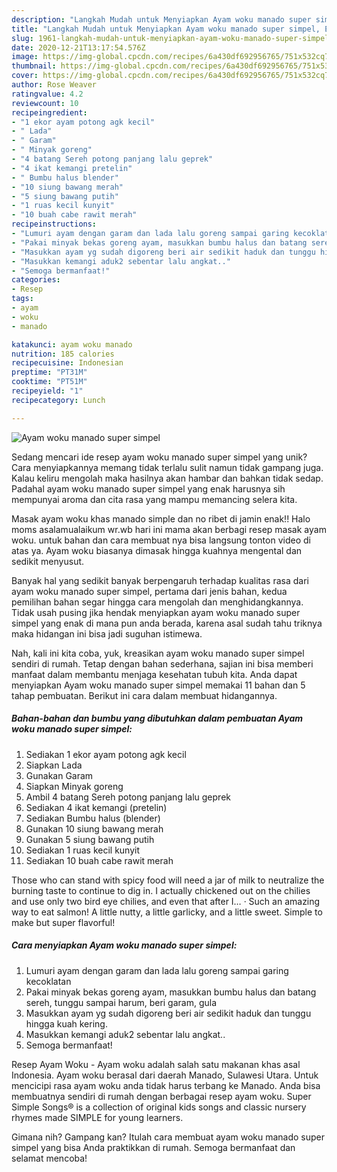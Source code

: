 ```yaml
---
description: "Langkah Mudah untuk Menyiapkan Ayam woku manado super simpel, Enak"
title: "Langkah Mudah untuk Menyiapkan Ayam woku manado super simpel, Enak"
slug: 1961-langkah-mudah-untuk-menyiapkan-ayam-woku-manado-super-simpel-enak
date: 2020-12-21T13:17:54.576Z
image: https://img-global.cpcdn.com/recipes/6a430df692956765/751x532cq70/ayam-woku-manado-super-simpel-foto-resep-utama.jpg
thumbnail: https://img-global.cpcdn.com/recipes/6a430df692956765/751x532cq70/ayam-woku-manado-super-simpel-foto-resep-utama.jpg
cover: https://img-global.cpcdn.com/recipes/6a430df692956765/751x532cq70/ayam-woku-manado-super-simpel-foto-resep-utama.jpg
author: Rose Weaver
ratingvalue: 4.2
reviewcount: 10
recipeingredient:
- "1 ekor ayam potong agk kecil"
- " Lada"
- " Garam"
- " Minyak goreng"
- "4 batang Sereh potong panjang lalu geprek"
- "4 ikat kemangi pretelin"
- " Bumbu halus blender"
- "10 siung bawang merah"
- "5 siung bawang putih"
- "1 ruas kecil kunyit"
- "10 buah cabe rawit merah"
recipeinstructions:
- "Lumuri ayam dengan garam dan lada lalu goreng sampai garing kecoklatan"
- "Pakai minyak bekas goreng ayam, masukkan bumbu halus dan batang sereh, tunggu sampai harum, beri garam, gula"
- "Masukkan ayam yg sudah digoreng beri air sedikit haduk dan tunggu hingga kuah kering."
- "Masukkan kemangi aduk2 sebentar lalu angkat.."
- "Semoga bermanfaat!"
categories:
- Resep
tags:
- ayam
- woku
- manado

katakunci: ayam woku manado 
nutrition: 185 calories
recipecuisine: Indonesian
preptime: "PT31M"
cooktime: "PT51M"
recipeyield: "1"
recipecategory: Lunch

---
```



![Ayam woku manado super simpel](https://img-global.cpcdn.com/recipes/6a430df692956765/751x532cq70/ayam-woku-manado-super-simpel-foto-resep-utama.jpg)

Sedang mencari ide resep ayam woku manado super simpel yang unik? Cara menyiapkannya memang tidak terlalu sulit namun tidak gampang juga. Kalau keliru mengolah maka hasilnya akan hambar dan bahkan tidak sedap. Padahal ayam woku manado super simpel yang enak harusnya sih mempunyai aroma dan cita rasa yang mampu memancing selera kita.

Masak ayam woku khas manado simple dan no ribet di jamin enak!! Halo moms asalamualaikum wr.wb hari ini mama akan berbagi resep masak ayam woku. untuk bahan dan cara membuat nya bisa langsung tonton video di atas ya. Ayam woku biasanya dimasak hingga kuahnya mengental dan sedikit menyusut.

Banyak hal yang sedikit banyak berpengaruh terhadap kualitas rasa dari ayam woku manado super simpel, pertama dari jenis bahan, kedua pemilihan bahan segar hingga cara mengolah dan menghidangkannya. Tidak usah pusing jika hendak menyiapkan ayam woku manado super simpel yang enak di mana pun anda berada, karena asal sudah tahu triknya maka hidangan ini bisa jadi suguhan istimewa.


Nah, kali ini kita coba, yuk, kreasikan ayam woku manado super simpel sendiri di rumah. Tetap dengan bahan sederhana, sajian ini bisa memberi manfaat dalam membantu menjaga kesehatan tubuh kita. Anda dapat menyiapkan Ayam woku manado super simpel memakai 11 bahan dan 5 tahap pembuatan. Berikut ini cara dalam membuat hidangannya.

<!--inarticleads1-->

##### Bahan-bahan dan bumbu yang dibutuhkan dalam pembuatan Ayam woku manado super simpel:

1. Sediakan 1 ekor ayam potong agk kecil
1. Siapkan  Lada
1. Gunakan  Garam
1. Siapkan  Minyak goreng
1. Ambil 4 batang Sereh potong panjang lalu geprek
1. Sediakan 4 ikat kemangi (pretelin)
1. Sediakan  Bumbu halus (blender)
1. Gunakan 10 siung bawang merah
1. Gunakan 5 siung bawang putih
1. Sediakan 1 ruas kecil kunyit
1. Sediakan 10 buah cabe rawit merah


Those who can stand with spicy food will need a jar of milk to neutralize the burning taste to continue to dig in. I actually chickened out on the chilies and use only two bird eye chilies, and even that after I… · Such an amazing way to eat salmon! A little nutty, a little garlicky, and a little sweet. Simple to make but super flavorful! 

<!--inarticleads2-->

##### Cara menyiapkan Ayam woku manado super simpel:

1. Lumuri ayam dengan garam dan lada lalu goreng sampai garing kecoklatan
1. Pakai minyak bekas goreng ayam, masukkan bumbu halus dan batang sereh, tunggu sampai harum, beri garam, gula
1. Masukkan ayam yg sudah digoreng beri air sedikit haduk dan tunggu hingga kuah kering.
1. Masukkan kemangi aduk2 sebentar lalu angkat..
1. Semoga bermanfaat!


Resep Ayam Woku - Ayam woku adalah salah satu makanan khas asal Indonesia. Ayam woku berasal dari daerah Manado, Sulawesi Utara. Untuk mencicipi rasa ayam woku anda tidak harus terbang ke Manado. Anda bisa membuatnya sendiri di rumah dengan berbagai resep ayam woku. Super Simple Songs® is a collection of original kids songs and classic nursery rhymes made SIMPLE for young learners. 

Gimana nih? Gampang kan? Itulah cara membuat ayam woku manado super simpel yang bisa Anda praktikkan di rumah. Semoga bermanfaat dan selamat mencoba!
